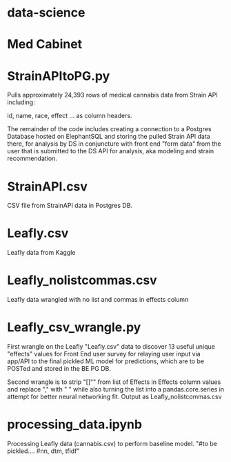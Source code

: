 # data-science

# Med Cabinet


# StrainAPItoPG.py

Pulls approximately 24,393 rows of medical cannabis data from Strain API including:

id, name, race, effect ... as column headers.

The remainder of the code includes creating a connection to a Postgres Database hosted on ElephantSQL and storing the pulled Strain API data there, for analysis by DS in conjuncture with front end "form data" from the user that is submitted to the DS API for analysis, aka modeling and strain recommendation.


# StrainAPI.csv

CSV file from StrainAPI data in Postgres DB.


# Leafly.csv

Leafly data from Kaggle


# Leafly_nolistcommas.csv

Leafly data wrangled with no list and commas in effects column


# Leafly_csv_wrangle.py

First wrangle on the Leafly "Leafly.csv" data to discover 13 useful unique "effects" values for Front End user survey for relaying user input via app/API to the final pickled ML model for predictions, which are to be POSTed and stored in the BE PG DB.

Second wrangle is to strip "[]"" from list of Effects in Effects column values and replace "," with " " while also turning the list into a pandas.core.series in attempt for better neural networking fit. Output as Leafly_nolistcommas.csv

# processing_data.ipynb

Processing Leafly data (cannabis.csv) to perform baseline model. "#to be pickled.... #nn, dtm, tfidf"

